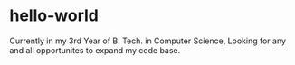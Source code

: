 # hello-world
Currently in my 3rd Year of B. Tech. in Computer Science, Looking for any and all opportunites to expand my code base.
